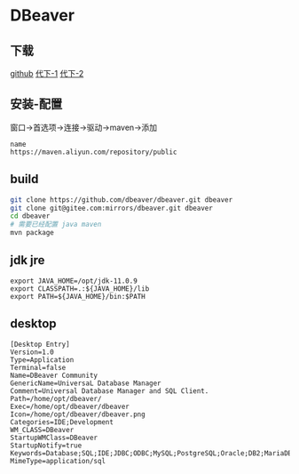 # DBeaver

## 下载

[github](https://github.com/dbeaver/dbeaver/releases)
[代下-1](https://www.offcloud.com/)
[代下-2](https://shrill-pond-3e81.hunsh.workers.dev/)

## 安装-配置

窗口->首选项->连接->驱动->maven->添加

```text
name
https://maven.aliyun.com/repository/public
```

## build

```bash
git clone https://github.com/dbeaver/dbeaver.git dbeaver
git clone git@gitee.com:mirrors/dbeaver.git dbeaver
cd dbeaver
# 需要已经配置 java maven
mvn package
```

## jdk jre

```text
export JAVA_HOME=/opt/jdk-11.0.9
export CLASSPATH=.:${JAVA_HOME}/lib
export PATH=${JAVA_HOME}/bin:$PATH
```

## desktop

```text
[Desktop Entry]
Version=1.0
Type=Application
Terminal=false
Name=DBeaver Community
GenericName=UniversaL Database Manager
Comment=Universal Database Manager and SQL Client.
Path=/home/opt/dbeaver/
Exec=/home/opt/dbeaver/dbeaver
Icon=/home/opt/dbeaver/dbeaver.png
Categories=IDE;Development
WM_CLASS=DBeaver
StartupWMClass=DBeaver
StartupNotify=true
Keywords=Database;SQL;IDE;JDBC;ODBC;MySQL;PostgreSQL;Oracle;DB2;MariaDB
MimeType=application/sql
```
